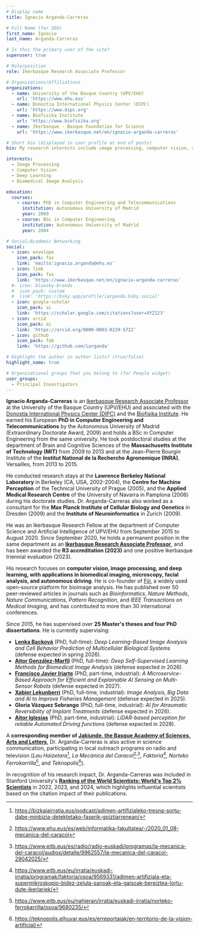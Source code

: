 ```yaml
---
# Display name
title: Ignacio Arganda-Carreras

# Full Name (for SEO)
first_name: Ignacio  
last_name: Arganda-Carreras

# Is this the primary user of the site?
superuser: true

# Role/position
role: Ikerbasque Research Associate Professor

# Organizations/Affiliations
organizations:
  - name: University of the Basque Country (UPV/EHU)
    url: 'https://www.ehu.eus'
  - name: Donostia International Physics Center (DIPC)
    url: 'https://www.dipc.org'
  - name: Biofisika Institute
    url: 'https://www.biofisika.org'
  - name: Ikerbasque - Basque Foundation for Science
    url: 'https://www.ikerbasque.net/en/ignacio-arganda-carreras'

# Short bio (displayed in user profile at end of posts)
bio: My research interests include image processing, computer vision, and deep learning for biomedical applications.

interests:
  - Image Processing
  - Computer Vision
  - Deep Learning
  - Biomedical Image Analysis

education:
  courses:
    - course: PhD in Computer Engineering and Telecommunications
      institution: Autonomous University of Madrid
      year: 2009
    - course: BSc in Computer Engineering
      institution: Autonomous University of Madrid
      year: 2004

# Social/Academic Networking
social:
  - icon: envelope
    icon_pack: fas
    link: 'mailto:ignacio.arganda@ehu.es'
  - icon: link
    icon_pack: fas
    link: 'https://www.ikerbasque.net/en/ignacio-arganda-carreras'
  #- icon: bluesky-brands
  #  icon_pack: custom
  #  link: 'https://bsky.app/profile/iarganda.bsky.social'
  - icon: google-scholar
    icon_pack: ai
    link: 'https://scholar.google.com/citations?user=XYZ123'
  - icon: orcid
    icon_pack: ai
    link: 'https://orcid.org/0000-0003-0229-5722'
  - icon: github
    icon_pack: fab
    link: 'https://github.com/iarganda'

# Highlight the author in author lists? (true/false)
highlight_name: true

# Organizational groups that you belong to (for People widget)
user_groups:
  - Principal Investigators
---
```


**Ignacio Arganda-Carreras** is an [Ikerbasque Research Associate Professor](https://www.ikerbasque.net/en/ignacio-arganda-carreras) at the University of the Basque Country (UPV/EHU) and associated with the [Donostia International Physics Center (DIPC)](https://dipc.ehu.eus/es/dipc/personas/asociados-dipc/ignacio-arganda-carreras) and the [Biofisika Institute](https://www.biofisika.org/en/about/people/ignacio-arganda-carreras). He earned his European **PhD in Computer Engineering and Telecommunications** by the Autonomous University of Madrid (Extraordinary Doctorate Award, 2009) and holds a BSc in Computer Engineering from the same university. He took postdoctoral studies at the department of Brain and Cognitive Sciences of the **Massachusetts Institute of Technology (MIT)** from 2009 to 2013 and at the Jean-Pierre Bourgin Institute of the **Institut National de la Recherche Agronomique (INRA)**, Versailles, from 2013 to 2015.

He conducted research stays at the **Lawrence Berkeley National Laboratory** in Berkeley (CA, USA, 2002-2004), the **Centre for Machine Perception** of the Technical University of Prague (2005), and the **Applied Medical Research Centre** of the University of Navarra in Pamplona (2006) during his doctorate studies. Dr. Arganda-Carreras also worked as a consultant for the **Max Planck Institute of Cellular Biology and Genetics** in Dresden (2009) and the **Institute of Neuroinformatics** in Zurich (2009).

He was an Ikerbasque Research Fellow at the department of Computer Science and Artificial Intelligence of UPV/EHU from September 2015 to August 2020. Since September 2020, he holds a permanent position in the same department as an **[Ikerbasque Research Associate Professor](https://www.ikerbasque.net/en/ignacio-arganda-carreras)**, and has been awarded the **R3 accreditation (2023)** and one positive Ikerbasque triennial evaluation (2023).

His research focuses on **computer vision, image processing, and deep learning, with applications in biomedical imaging, microscopy, facial analysis, and autonomous driving**. He is co-founder of [Fiji](https://fiji.sc), a widely used open-source platform for bioimage analysis. He has published over 50 peer-reviewed articles in journals such as *Bioinformatics*, *Nature Methods*, *Nature Communications*, *Pattern Recognition*, and *IEEE Transactions on Medical Imaging*, and has contributed to more than 30 international conferences.

Since 2015, he has supervised over **25 Master's theses and four PhD dissertations**. He is currently supervising:

- **[Lenka Backová](https://cvpd.github.io/author/lenka-backova/)** (PhD, full-time): *Deep Learning-Based Image Analysis and Cell Behavior Prediction of Multicellular Biological Systems* (defense expected in spring 2026).
- **[Aitor González-Marfil](https://cvpd.github.io/author/aitor-gonzalez-marfil)** (PhD, full-time): *Deep Self-Supervised Learning Methods for Biomedical Image Analysis* (defense expected in 2026).
- **[Francisco Javier Iriarte](https://cvpd.github.io/author/francisco-javier-iriarte/)** (PhD, part-time, industrial): *A Microservice-Based Approach for Efficient and Explainable AI Sensing on Multi-Sensor Robots* (defense expected in 2027).
- **[Xabier Lekunberri](https://cvpd.github.io/author/xabier-lekunberri/)** (PhD, full-time, industrial): *Image Analysis, Big Data and AI to Improve Fisheries Management* (defense expected in 2025).
- **Gloria Vázquez Sebrango** (PhD, full-time, industrial): *AI for Atraumatic Reversibility of Implant Treatments* (defense expected in 2026).
- **[Aitor Iglesias](https://cvpd.github.io/author/aitor-iglesias/)** (PhD, part-time, industrial): *LiDAR-based perception for reliable Automated Driving functions* (defense expected in 2028).

A **corresponding member of [Jakiunde, the Basque Academy of Sciences, Arts and Letters](https://www.jakiunde.eus/en/)**, Dr. Arganda-Carreras is also active in science communication, participating in local outreach programs on radio and television (*Lau Haizetara*[^1], *La Mecánica del Caracol*[^2]<sup>,</sup>[^3], *Faktoria*[^4], *Norteko Ferrokarrilla*[^5], and *Teknopolis*[^6]).


In recognition of his research impact, Dr. Arganda-Carreras was included in Stanford University's **[Ranking of the World Scientists: World's Top 2% Scientists](https://elsevier.digitalcommonsdata.com/datasets/btchxktzyw/7)** in 2022, 2023, and 2024, which highlights influential scientists based on the citation impact of their publications.

[^1]: https://bizkaiairratia.eus/podcast/adimen-artifizialeko-tresna-sortu-dabe-minbizia-detektetako-faserik-goiztiarrenean/
[^2]: https://www.ehu.eus/es/web/informatika-fakultatea/-/2020_01_08-mecanica-del-caracol
[^3]: https://www.eitb.eus/es/radio/radio-euskadi/programas/la-mecanica-del-caracol/audios/detalle/9962557/la-mecanica-del-caracol-29042025/
[^4]: https://www.eitb.eus/eu/irratia/euskadi-irratia/programak/faktoria/osoa/9569331/adimen-artifiziala-eta-supermikroskopio-bidez-zelula-sanoak-eta-gaisoak-bereiztea-lortu-dute-ikerlariek/
[^5]: https://www.eitb.eus/eu/nahieran/irratia/euskadi-irratia/norteko-ferrokarrilla/osoa/9680235/
[^6]: https://teknopolis.elhuyar.eus/es/erreportaiak/en-territorio-de-la-vision-artificial/